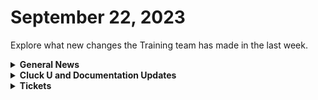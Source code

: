 # September 22, 2023

Explore what new changes the Training team has made in the last week.

<details>

<summary><strong>General News</strong></summary>

* Game Tip for the Week: If you played Final Fantasy XVI and you're wondering why it doesn't feel like the old ones you love, check out the Mistwalker RPGs like Blue Dragon and Lost Odyssey, made by the father of Final Fantasy. Especially if you have an Xbox.&#x20;
* Cluck U will continue its regular schedule next week:
  * Mondays: Rewst 101 @ 12pm EST + Rewst 104 @ 1:15pm EST
  * Tuesdays: Rewst 102 @ 12pm EST + Rewst 105 @ 1:15pm EST
  * Wednesdays: Rewst 103 @ 12pm EST + Rewst 106 @ 1:15pm EST
  * Thursdays: ROC AMA @ 11am EST
* Join us in our new [Cluck-U Discord channel](https://discord.com/channels/936789089703845988/1121465945295167588) if you have any questions, comments, or concerns!

</details>

<details>

<summary><strong>Cluck U and Documentation Updates</strong></summary>

**Cluck University**

* The team is back from an onsite with a TON of awesome ideas for the coming weeks and months! So here are a few teasers of what you can anticipate:
  * **Contributing to Documentation**: We're thrilled to open up our documentation for user contributions. Stay tuned for eligibility criteria and the ability to enhance our community knowledge base. Quick-Fix Contributions can be made today by clicking the "Edit on GitHub" within the three dots at the top right of any page! Check out our [Community Corner page for more information](broken-reference).
  * **200 Series Courses**: These courses will focus on a deep dive into programming concepts, data types, and anti-patterns. Perfect for those looking to optimize their workflows and ensure responsible product use. Look forward to the 201, coming in October!
  * **More Electives**: These specialized modules will address specific skills and use cases, providing a more tailored learning experience.

**Documentation**

* [Open Mic - September 15th Video and Page Added](../roc-open-mics/2023-roc-open-mics/september-15-2023-if-you-smell-what-the-roc-is-cooking-pt.2.md)
* Updates and Fixes
  * Updated Capitalization for ConnectWise pages.
  * Fixed formatting and links on the [OpenAI Ticket Categorization](../../prebuilt-automations/existing-crate-documentation/openai-ticket-categorisation-setup.md) and [OpenAI Ticket Sentiment](../../prebuilt-automations/existing-crate-documentation/openai-ticket-sentiment-setup.md) crate pages.

</details>

<details>

<summary><strong>Tickets</strong></summary>

With the ROC now using Halo for their ticketing system, this is when you should find a ticket created for you!

* [x] A discussion with a ROC engineer that doesn't result in a fix on first discussion
* [x] If you have a call to troubleshoot, create workflows or other ROC work
* [x] For all onboarding or expansion work
* [x] If a call results in a new workflow idea or request

If you'd like to manually create a ticket yourself, review the "Rewst Support" section at the bottom of this page.

</details>
